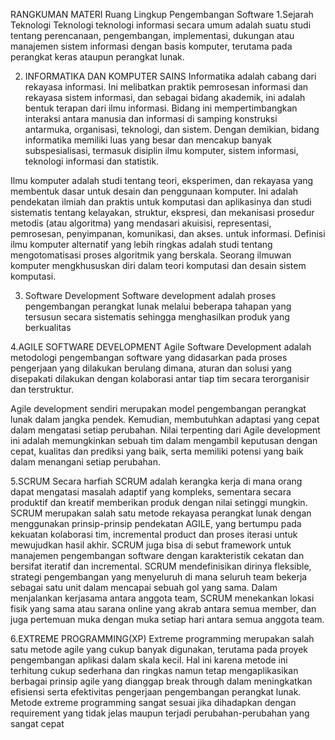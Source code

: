 RANGKUMAN MATERI
Ruang Lingkup Pengembangan Software
1.Sejarah Teknologi Teknologi
teknologi informasi secara umum adalah suatu studi tentang perencanaan, pengembangan, implementasi, dukungan atau manajemen sistem informasi dengan basis komputer, terutama pada perangkat keras ataupun perangkat lunak.

2. INFORMATIKA DAN KOMPUTER SAINS
Informatika adalah cabang dari rekayasa informasi. Ini melibatkan praktik pemrosesan informasi dan rekayasa sistem informasi, dan sebagai bidang akademik, ini adalah bentuk terapan dari ilmu informasi. Bidang ini mempertimbangkan interaksi antara manusia dan informasi di samping konstruksi antarmuka, organisasi, teknologi, dan sistem. Dengan demikian, bidang informatika memiliki luas yang besar dan mencakup banyak subspesialisasi, termasuk disiplin ilmu komputer, sistem informasi, teknologi informasi dan statistik. 

Ilmu komputer adalah studi tentang teori, eksperimen, dan rekayasa yang membentuk dasar untuk desain dan penggunaan komputer. Ini adalah pendekatan ilmiah dan praktis untuk komputasi dan aplikasinya dan studi sistematis tentang kelayakan, struktur, ekspresi, dan mekanisasi prosedur metodis (atau algoritma) yang mendasari akuisisi, representasi, pemrosesan, penyimpanan, komunikasi, dan akses. untuk informasi. Definisi ilmu komputer alternatif yang lebih ringkas adalah studi tentang mengotomatisasi proses algoritmik yang berskala. Seorang ilmuwan komputer mengkhususkan diri dalam teori komputasi dan desain sistem komputasi.

3. Software Development
Software development adalah proses pengembangan perangkat lunak melalui beberapa tahapan yang tersusun secara sistematis sehingga menghasilkan produk yang berkualitas

4.AGILE SOFTWARE DEVELOPMENT
Agile Software Development adalah metodologi pengembangan software yang didasarkan pada proses pengerjaan yang dilakukan berulang dimana, aturan dan solusi yang disepakati dilakukan dengan kolaborasi antar tiap tim secara terorganisir dan terstruktur.

Agile development sendiri merupakan model pengembangan perangkat lunak dalam jangka pendek. Kemudian, membutuhkan adaptasi yang cepat dalam mengatasi setiap perubahan. Nilai terpenting dari Agile development ini adalah memungkinkan sebuah tim dalam mengambil keputusan dengan cepat, kualitas dan prediksi yang baik, serta memiliki potensi yang baik dalam menangani setiap perubahan.

5.SCRUM
Secara harfiah SCRUM adalah kerangka kerja di mana orang dapat mengatasi masalah adaptif yang kompleks, sementara secara produktif dan kreatif memberikan produk dengan nilai setinggi mungkin. SCRUM merupakan salah satu metode rekayasa perangkat lunak dengan menggunakan prinsip-prinsip pendekatan AGILE, yang bertumpu pada kekuatan kolaborasi tim, incremental product dan proses iterasi untuk mewujudkan hasil akhir.
SCRUM juga bisa di sebut framework untuk manajemen pengembangan software dengan karakteristik cekatan dan bersifat iteratif dan incremental. SCRUM mendefinisikan dirinya fleksible, strategi pengembangan yang menyeluruh di mana seluruh team bekerja sebagai satu unit dalam mencapai sebuah gol yang sama. Dalam menjalankan kerjasama antara anggota team, SCRUM menekankan lokasi fisik yang sama atau sarana online yang akrab antara semua member, dan juga pertemuan muka dengan muka setiap hari antara semua anggota team.

6.EXTREME PROGRAMMING(XP)
Extreme programming merupakan salah satu metode agile yang cukup banyak digunakan, terutama pada proyek pengembangan aplikasi dalam skala kecil. Hal ini karena metode ini terhitung cukup sederhana dan ringkas namun tetap mengaplikasikan berbagai prinsip agile yang dianggap break through dalam meningkatkan efisiensi serta efektivitas pengerjaan pengembangan perangkat lunak. Metode extreme programming sangat sesuai jika dihadapkan dengan requirement yang tidak jelas maupun terjadi perubahan-perubahan yang sangat cepat

